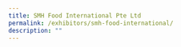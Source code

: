 ```yaml
---
title: SMH Food International Pte Ltd
permalink: /exhibitors/smh-food-international/
description: ""
---
```

